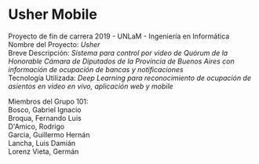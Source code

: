 # Usher Mobile
Proyecto de fin de carrera 2019 - UNLaM - Ingeniería en Informática <br/>
Nombre del Proyecto: _Usher_ <br/>
Breve Descripción: _Sistema para control por video de Quórum de la Honorable Cámara de Diputados de la Provincia de Buenos Aires con información de ocupación de bancas y notificaciones_ <br/>
Tecnología Utilizada: _Deep Learning para reconocimiento de ocupación de asientos en video en vivo, aplicación web y mobile_ <br/>

Miembros del Grupo 101:<br/>
Bosco, Gabriel Ignacio<br/>
Broqua, Fernando Luis<br/>
D'Amico, Rodrigo<br/>
Garcia, Guillermo Hernán<br/>
Lancha, Luis Damián<br/>
Lorenz Vieta, Germán
